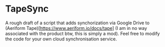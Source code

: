 # TapeSync
A rough draft of a script that adds synchorization via Google Drive to (Aeriform Tape)[https://www.aeriform.io/docs/tape] (I am in no way associated with the product btw, this is simply a mod).
Feel free to modify the code for your own cloud synchronisation service.
